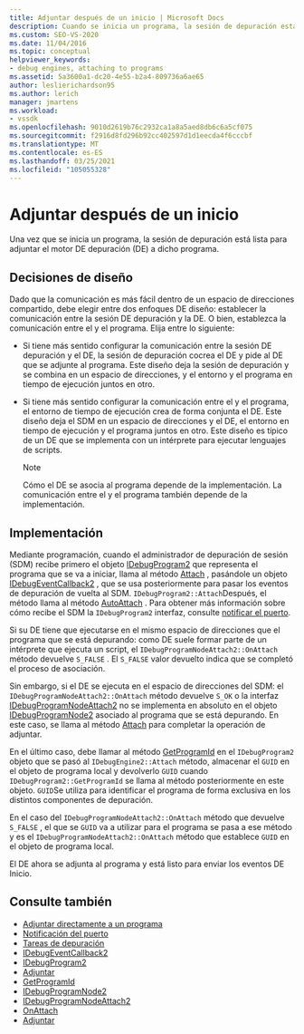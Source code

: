 ```yaml
---
title: Adjuntar después de un inicio | Microsoft Docs
description: Cuando se inicia un programa, la sesión de depuración está lista para adjuntar el motor de depuración al programa. Elija un enfoque de diseño para la comunicación con el motor de depuración.
ms.custom: SEO-VS-2020
ms.date: 11/04/2016
ms.topic: conceptual
helpviewer_keywords:
- debug engines, attaching to programs
ms.assetid: 5a3600a1-dc20-4e55-b2a4-809736a6ae65
author: leslierichardson95
ms.author: lerich
manager: jmartens
ms.workload:
- vssdk
ms.openlocfilehash: 9010d2619b76c2932ca1a8a5aed8db6c6a5cf075
ms.sourcegitcommit: f2916d8fd296b92cc402597d1d1eecda4f6cccbf
ms.translationtype: MT
ms.contentlocale: es-ES
ms.lasthandoff: 03/25/2021
ms.locfileid: "105055328"
---
```

# <a name="attach-after-a-launch"></a>Adjuntar después de un inicio
Una vez que se inicia un programa, la sesión de depuración está lista para adjuntar el motor DE depuración (DE) a dicho programa.

## <a name="design-decisions"></a>Decisiones de diseño
 Dado que la comunicación es más fácil dentro de un espacio de direcciones compartido, debe elegir entre dos enfoques DE diseño: establecer la comunicación entre la sesión DE depuración y la DE. O bien, establezca la comunicación entre el y el programa. Elija entre lo siguiente:

- Si tiene más sentido configurar la comunicación entre la sesión DE depuración y el DE, la sesión de depuración cocrea el DE y pide al DE que se adjunte al programa. Este diseño deja la sesión de depuración y se combina en un espacio de direcciones, y el entorno y el programa en tiempo de ejecución juntos en otro.

- Si tiene más sentido configurar la comunicación entre el y el programa, el entorno de tiempo de ejecución crea de forma conjunta el DE. Este diseño deja el SDM en un espacio de direcciones y el DE, el entorno en tiempo de ejecución y el programa juntos en otro. Este diseño es típico de un DE que se implementa con un intérprete para ejecutar lenguajes de scripts.

    > [!NOTE]
    > Cómo el DE se asocia al programa depende de la implementación. La comunicación entre el y el programa también depende de la implementación.

## <a name="implementation"></a>Implementación
 Mediante programación, cuando el administrador de depuración de sesión (SDM) recibe primero el objeto [IDebugProgram2](../../extensibility/debugger/reference/idebugprogram2.md) que representa el programa que se va a iniciar, llama al método [Attach](../../extensibility/debugger/reference/idebugprogram2-attach.md) , pasándole un objeto [IDebugEventCallback2](../../extensibility/debugger/reference/idebugeventcallback2.md) , que se usa posteriormente para pasar los eventos de depuración de vuelta al SDM. `IDebugProgram2::Attach`Después, el método llama al método [AutoAttach](../../extensibility/debugger/reference/idebugprogramnodeattach2-onattach.md) . Para obtener más información sobre cómo recibe el SDM la `IDebugProgram2` interfaz, consulte [notificar el puerto](../../extensibility/debugger/notifying-the-port.md).

 Si su DE tiene que ejecutarse en el mismo espacio de direcciones que el programa que se está depurando: como DE suele formar parte de un intérprete que ejecuta un script, el `IDebugProgramNodeAttach2::OnAttach` método devuelve `S_FALSE` . El `S_FALSE` valor devuelto indica que se completó el proceso de asociación.

 Sin embargo, si el DE se ejecuta en el espacio de direcciones del SDM: el `IDebugProgramNodeAttach2::OnAttach` método devuelve `S_OK` o la interfaz [IDebugProgramNodeAttach2](../../extensibility/debugger/reference/idebugprogramnodeattach2.md) no se implementa en absoluto en el objeto [IDebugProgramNode2](../../extensibility/debugger/reference/idebugprogramnode2.md) asociado al programa que se está depurando. En este caso, se llama al método [Attach](../../extensibility/debugger/reference/idebugengine2-attach.md) para completar la operación de adjuntar.

 En el último caso, debe llamar al método [GetProgramId](../../extensibility/debugger/reference/idebugprogram2-getprogramid.md) en el `IDebugProgram2` objeto que se pasó al `IDebugEngine2::Attach` método, almacenar el `GUID` en el objeto de programa local y devolverlo `GUID` cuando `IDebugProgram2::GetProgramId` se llama al método posteriormente en este objeto. `GUID`Se utiliza para identificar el programa de forma exclusiva en los distintos componentes de depuración.

 En el caso del `IDebugProgramNodeAttach2::OnAttach` método que devuelve `S_FALSE` , el que se `GUID` va a utilizar para el programa se pasa a ese método y es el `IDebugProgramNodeAttach2::OnAttach` método que establece `GUID` en el objeto de programa local.

 El DE ahora se adjunta al programa y está listo para enviar los eventos DE Inicio.

## <a name="see-also"></a>Consulte también
- [Adjuntar directamente a un programa](../../extensibility/debugger/attaching-directly-to-a-program.md)
- [Notificación del puerto](../../extensibility/debugger/notifying-the-port.md)
- [Tareas de depuración](../../extensibility/debugger/debugging-tasks.md)
- [IDebugEventCallback2](../../extensibility/debugger/reference/idebugeventcallback2.md)
- [IDebugProgram2](../../extensibility/debugger/reference/idebugprogram2.md)
- [Adjuntar](../../extensibility/debugger/reference/idebugprogram2-attach.md)
- [GetProgramId](../../extensibility/debugger/reference/idebugprogram2-getprogramid.md)
- [IDebugProgramNode2](../../extensibility/debugger/reference/idebugprogramnode2.md)
- [IDebugProgramNodeAttach2](../../extensibility/debugger/reference/idebugprogramnodeattach2.md)
- [OnAttach](../../extensibility/debugger/reference/idebugprogramnodeattach2-onattach.md)
- [Adjuntar](../../extensibility/debugger/reference/idebugengine2-attach.md)
